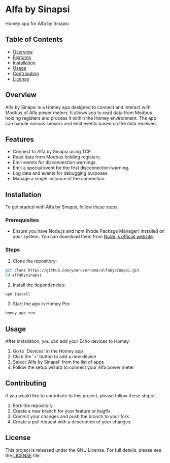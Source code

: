 # Alfa by Sinapsi

Homey app for Alfa by Sinapsi

## Table of Contents

- [Overview](#overview)
- [Features](#features)
- [Installation](#installation)
- [Usage](#usage)
- [Contributing](#contributing)
- [License](#license)

## Overview

Alfa by Sinapsi is a Homey app designed to connect and interact with Modbus of Alfa power meters. It allows you to read data from Modbus holding registers and process it within the Homey environment. The app can handle various sensors and emit events based on the data received.

## Features

- Connect to Alfa by Sinapsi using TCP.
- Read data from Modbus holding registers.
- Emit events for disconnection warnings.
- Emit a special event for the first disconnection warning.
- Log data and events for debugging purposes.
- Manage a single instance of the connection.

## Installation

To get started with Alfa by Sinapsi, follow these steps:

### Prerequisites

- Ensure you have Node.js and npm (Node Package Manager) installed on your system. You can download them from [Node.js official website](https://nodejs.org/).

### Steps

1. Clone the repository:
```sh
git clone https://github.com/yourusername/alfabysinapsi.git
cd alfabysinapsi
```

2. Install the dependencies:
```sh
npm install
```

3. Start the app in Homey Pro:
```sh
homey app run
```

## Usage

After installation, you can add your Echo devices to Homey:

1. Go to 'Devices' in the Homey app
2. Click the '+' button to add a new device
3. Select 'Alfa by Sinapsi' from the list of apps
4. Follow the setup wizard to connect your Alfa power meter

## Contributing

If you would like to contribute to this project, please follow these steps:

1. Fork the repository.
2. Create a new branch for your feature or bugfix.
3. Commit your changes and push the branch to your fork.
4. Create a pull request with a description of your changes.

## License

This project is released under the GNU License. For full details, please see the [LICENSE](LICENSE) file.

